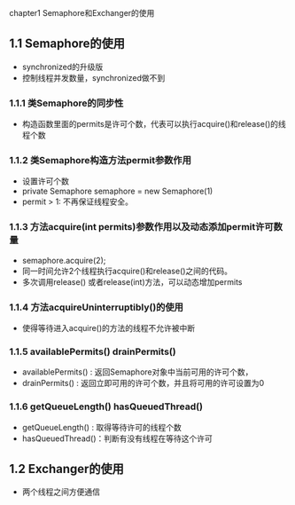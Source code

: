 chapter1 Semaphore和Exchanger的使用
## 1.1 Semaphore的使用
- synchronized的升级版
- 控制线程并发数量，synchronized做不到

### 1.1.1 类Semaphore的同步性
- 构造函数里面的permits是许可个数，代表可以执行acquire()和release()的线程个数

### 1.1.2 类Semaphore构造方法permit参数作用
- 设置许可个数
- private Semaphore semaphore = new Semaphore(1)
- permit > 1: 不再保证线程安全。

### 1.1.3 方法acquire(int permits)参数作用以及动态添加permit许可数量
- semaphore.acquire(2);
- 同一时间允许2个线程执行acquire()和release()之间的代码。
- 多次调用release() 或者release(int)方法，可以动态增加permits

### 1.1.4 方法acquireUninterruptibly()的使用
- 使得等待进入acquire()的方法的线程不允许被中断

### 1.1.5 availablePermits() drainPermits()
- availablePermits() : 返回Semaphore对象中当前可用的许可个数，
- drainPermits() : 返回立即可用的许可个数，并且将可用的许可设置为0
### 1.1.6 getQueueLength() hasQueuedThread()
- getQueueLength() : 取得等待许可的线程个数
- hasQueuedThread()：判断有没有线程在等待这个许可

## 1.2 Exchanger的使用
- 两个线程之间方便通信
